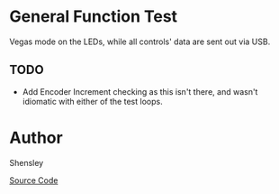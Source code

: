 # General Function Test

Vegas mode on the LEDs, while all controls' data are sent out via USB.

## TODO

* Add Encoder Increment checking as this isn't there, and wasn't idiomatic with either of the test loops.

# Author

Shensley

[Source Code](https://github.com/electro-smith/DaisyExamples/tree/master/petal/GeneralFunctionTest)